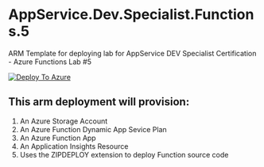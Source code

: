 # AppService.Dev.Specialist.Functions.5
ARM Template for deploying lab for AppService DEV Specialist Certification - Azure Functions Lab #5

[![Deploy To Azure](https://aka.ms/deploytoazurebutton)](https://portal.azure.com/#create/Microsoft.Template/uri/https%3A%2F%2Fraw.githubusercontent.com%2Fbenperk%2FAzureFunctionConsumer%2Fmaster%2FlabFiles%2FAppService.Dev.Specialist.Functions.5%2Fazuredeploy.json)

## This arm deployment will provision:

1.	An Azure Storage Account
2.	An Azure Function Dynamic App Sevice Plan
3.	An Azure Function App
4.	An Application Insights Resource
5. Uses the ZIPDEPLOY extension to deploy Function source code
